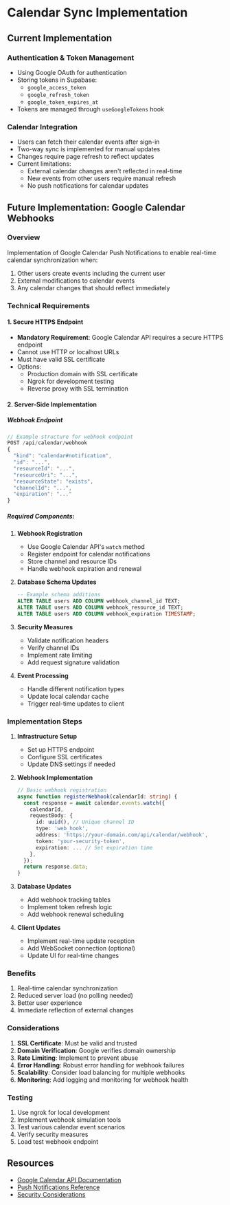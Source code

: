 # Calendar Sync Implementation

## Current Implementation

### Authentication & Token Management
- Using Google OAuth for authentication
- Storing tokens in Supabase:
  - `google_access_token`
  - `google_refresh_token`
  - `google_token_expires_at`
- Tokens are managed through `useGoogleTokens` hook

### Calendar Integration
- Users can fetch their calendar events after sign-in
- Two-way sync is implemented for manual updates
- Changes require page refresh to reflect updates
- Current limitations:
  - External calendar changes aren't reflected in real-time
  - New events from other users require manual refresh
  - No push notifications for calendar updates

## Future Implementation: Google Calendar Webhooks

### Overview
Implementation of Google Calendar Push Notifications to enable real-time calendar synchronization when:
1. Other users create events including the current user
2. External modifications to calendar events
3. Any calendar changes that should reflect immediately

### Technical Requirements

#### 1. Secure HTTPS Endpoint
- **Mandatory Requirement**: Google Calendar API requires a secure HTTPS endpoint
- Cannot use HTTP or localhost URLs
- Must have valid SSL certificate
- Options:
  - Production domain with SSL certificate
  - Ngrok for development testing
  - Reverse proxy with SSL termination

#### 2. Server-Side Implementation

##### Webhook Endpoint
```typescript
// Example structure for webhook endpoint
POST /api/calendar/webhook
{
  "kind": "calendar#notification",
  "id": "...",
  "resourceId": "...",
  "resourceUri": "...",
  "resourceState": "exists",
  "channelId": "...",
  "expiration": "..."
}
```

##### Required Components:
1. **Webhook Registration**
   - Use Google Calendar API's `watch` method
   - Register endpoint for calendar notifications
   - Store channel and resource IDs
   - Handle webhook expiration and renewal

2. **Database Schema Updates**
   ```sql
   -- Example schema additions
   ALTER TABLE users ADD COLUMN webhook_channel_id TEXT;
   ALTER TABLE users ADD COLUMN webhook_resource_id TEXT;
   ALTER TABLE users ADD COLUMN webhook_expiration TIMESTAMP;
   ```

3. **Security Measures**
   - Validate notification headers
   - Verify channel IDs
   - Implement rate limiting
   - Add request signature validation

4. **Event Processing**
   - Handle different notification types
   - Update local calendar cache
   - Trigger real-time updates to client

### Implementation Steps

1. **Infrastructure Setup**
   - Set up HTTPS endpoint
   - Configure SSL certificates
   - Update DNS settings if needed

2. **Webhook Implementation**
   ```typescript
   // Basic webhook registration
   async function registerWebhook(calendarId: string) {
     const response = await calendar.events.watch({
       calendarId,
       requestBody: {
         id: uuid(), // Unique channel ID
         type: 'web_hook',
         address: 'https://your-domain.com/api/calendar/webhook',
         token: 'your-security-token',
         expiration: ... // Set expiration time
       },
     });
     return response.data;
   }
   ```

3. **Database Updates**
   - Add webhook tracking tables
   - Implement token refresh logic
   - Add webhook renewal scheduling

4. **Client Updates**
   - Implement real-time update reception
   - Add WebSocket connection (optional)
   - Update UI for real-time changes

### Benefits
1. Real-time calendar synchronization
2. Reduced server load (no polling needed)
3. Better user experience
4. Immediate reflection of external changes

### Considerations
1. **SSL Certificate**: Must be valid and trusted
2. **Domain Verification**: Google verifies domain ownership
3. **Rate Limiting**: Implement to prevent abuse
4. **Error Handling**: Robust error handling for webhook failures
5. **Scalability**: Consider load balancing for multiple webhooks
6. **Monitoring**: Add logging and monitoring for webhook health

### Testing
1. Use ngrok for local development
2. Implement webhook simulation tools
3. Test various calendar event scenarios
4. Verify security measures
5. Load test webhook endpoint

## Resources
- [Google Calendar API Documentation](https://developers.google.com/calendar/api/guides/push)
- [Push Notifications Reference](https://developers.google.com/calendar/api/guides/push#making-watch-requests)
- [Security Considerations](https://developers.google.com/calendar/api/guides/push#security-considerations)
